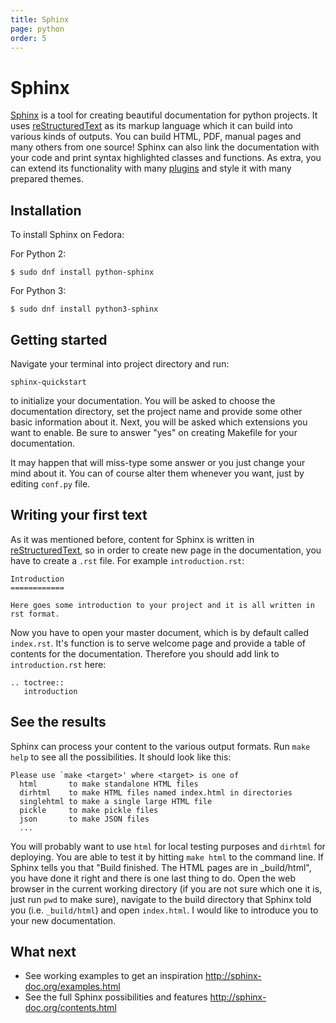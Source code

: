 ```yaml
---
title: Sphinx
page: python
order: 5
---
```


# Sphinx

[Sphinx](http://sphinx-doc.org/) is a tool for creating beautiful documentation for python projects. It uses [reStructuredText](http://docutils.sf.net/rst.html) as its markup language which it can build into various kinds of outputs. You can build HTML, PDF, manual pages and many others from one source! Sphinx can also link the documentation with your code and print syntax highlighted classes and functions. As extra, you can extend its functionality with many [plugins](http://sphinx-doc.org/develop.html#extensions) and style it with many prepared themes.


## Installation

To install Sphinx on Fedora:

For Python 2:

```
$ sudo dnf install python-sphinx
```

For Python 3:

```
$ sudo dnf install python3-sphinx
```


## Getting started

Navigate your terminal into project directory and run:

```
sphinx-quickstart
```

to initialize your documentation. You will be asked to choose the documentation directory, set the project name and provide some other basic information about it. Next, you will be asked which extensions you want to enable. Be sure to answer "yes" on creating Makefile for your documentation.

It may happen that will miss-type some answer or you just change your mind about it. You can of course alter them whenever you want, just by editing `conf.py` file.


## Writing your first text
As it was mentioned before, content for Sphinx is written in [reStructuredText](http://docutils.sf.net/rst.html), so in order to create new page in the documentation, you have to create a `.rst` file. For example `introduction.rst`:

```
Introduction
============

Here goes some introduction to your project and it is all written in rst format.
```

Now you have to open your master document, which is by default called `index.rst`. It's function is to serve welcome page and provide a table of contents for the documentation. Therefore you should add link to `introduction.rst` here:

```
.. toctree::
   introduction
```

## See the results
Sphinx can process your content to the various output formats. Run `make help` to see all the possibilities. It should look like this:

```
Please use `make <target>' where <target> is one of
  html       to make standalone HTML files
  dirhtml    to make HTML files named index.html in directories
  singlehtml to make a single large HTML file
  pickle     to make pickle files
  json       to make JSON files
  ...
```

You will probably want to use `html` for local testing purposes and `dirhtml` for deploying. You are able to test it by hitting `make html` to the command line. If Sphinx tells you that "Build finished. The HTML pages are in \_build/html", you have done it right and there is one last thing to do. Open the web browser in the current working directory (if you are not sure which one it is, just run `pwd` to make sure), navigate to the build directory that Sphinx told you (i.e. `_build/html`) and open `index.html`. I would like to introduce you to your new documentation.


## What next
- See working examples to get an inspiration <http://sphinx-doc.org/examples.html>
- See the full Sphinx possibilities and features <http://sphinx-doc.org/contents.html>
